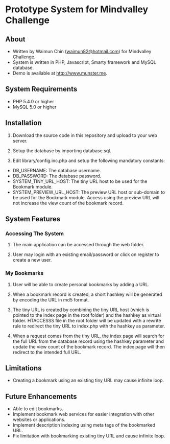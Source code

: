 # Prototype System for Mindvalley Challenge

## About

* Written by Waimun Chin (waimun82@hotmail.com) for Mindvalley Challenge.
* System is written in PHP, Javascript, Smarty framework and MySQL database.
* Demo is available at http://www.munster.me.

## System Requirements

* PHP 5.4.0 or higher
* MySQL 5.0 or higher

## Installation

1. Download the source code in this repository and upload to your web server.

2. Setup the database by importing database.sql.

3. Edit library/config.inc.php and setup the following mandatory constants:

* DB_USERNAME: The database username.
* DB_PASSWORD: The database password.
* SYSTEM_TINY_URL_HOST: The tiny URL host to be used for the Bookmark module.
* SYSTEM_PREVIEW_URL_HOST: The preview URL host or sub-domain to be used for the Bookmark module. Access using the preview URL will not increase the view count of the bookmark record.

## System Features

### Accessing The System

1. The main application can be accessed through the web folder.

2. User may login with an existing email/password or click on register to create a new user.

### My Bookmarks

1. User will be able to create personal bookmarks by adding a URL.

2. When a bookmark record is created, a short hashkey will be generated by encoding the URL in md5 format.

3. The tiny URL is created by combining the tiny URL host (which is pointed to the index page in the root folder) and the hashkey as virtual folder. HTACCESSS file in the root folder will be updated with a rewrite rule to redirect the tiny URL to index.php with the hashkey as parameter.

4. When a request comes from the tiny URL, the index page will search for the full URL from the database record using the hashkey parameter and update the view count of the bookmark record. The index page will then redirect to the intended full URL.

## Limitations

* Creating a bookmark using an existing tiny URL may cause infinite loop.

## Future Enhancements

* Able to edit bookmarks.
* Implement bookmark web services for easier integration with other websites or applications.
* Implement description indexing using meta tags of the bookmarked URL.
* Fix limitation with bookmarking existing tiny URL and cause infinite loop.
